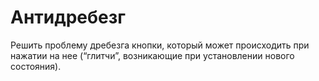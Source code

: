 # Антидребезг
Решить проблему дребезга кнопки, который может происходить при нажатии на нее (“глитчи”, возникающие при установлении нового состояния).
